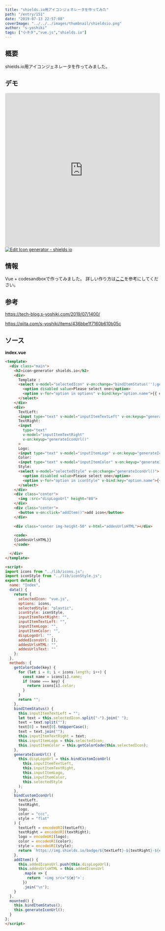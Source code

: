 ```yaml
---
title: "shields.io用アイコンジェネレータを作ってみた"
path: "/entry/151"
date: "2019-07-13 22:57:08"
coverImage: "../../../images/thumbnail/shieldsio.png"
author: "s-yoshiki"
tags: ["小ネタ","vue.js","shields.io"]
---
```


## 概要

shields.io用アイコンジェネレータを作ってみました。

## デモ

<iframe src="https://codesandbox.io/embed/icon-generator-shields-io-t8csp?fontsize=14" title="Icon generator -  shields io" allow="geolocation; microphone; camera; midi; vr; accelerometer; gyroscope; payment; ambient-light-sensor; encrypted-media" style="width:100%; height:500px; border:0; border-radius: 4px; overflow:hidden;" sandbox="allow-modals allow-forms allow-popups allow-scripts allow-same-origin"></iframe>

<a href="https://codesandbox.io/s/icon-generator-shields-io-t8csp?fontsize=14">
<img alt="Edit Icon generator -  shields io" src="https://codesandbox.io/static/img/play-codesandbox.svg">
</a>

## 情報

Vue + codesandboxで作ってみました。
詳しい作り方は<a href="https://tech-blog.s-yoshiki.com/2019/07/1400/">ここ</a>を参考にしてください。

## 参考

<a href="https://tech-blog.s-yoshiki.com/2019/07/1400/">https://tech-blog.s-yoshiki.com/2019/07/1400/</a>

<a href="https://qiita.com/s-yoshiki/items/436bbe1f7160b610b05c">https://qiita.com/s-yoshiki/items/436bbe1f7160b610b05c</a>

## ソース

**index.vue**

```html
<template>
  <div class="main">
    <h2>icon-generator shields.io</h2>
    <div>
      Template :
      <select v-model="selectedIcon" v-on:change="bindItemStatus('');generateIconUrl()">
        <option disabled value>Please select one</option>
        <option v-for="option in options" v-bind:key="option.name">{{ option.name }}</option>
      </select>
    </div>
    <div>
      TextLeft:
      <input type="text" v-model="inputItemTextLeft" v-on:keyup="generateIconUrl()">
      TextRight:
      <input
        type="text"
        v-model="inputItemTextRight"
        v-on:keyup="generateIconUrl()"
      >
      Logo:
      <input type="text" v-model="inputItemLogo" v-on:keyup="generateIconUrl()">
      Color:
      <input type="text" v-model="inputItemColor" v-on:keyup="generateIconUrl()">
      Style:
      <select v-model="selectedStyle" v-on:change="generateIconUrl()">
        <option disabled value>Please select one</option>
        <option v-for="option in iconStyle" v-bind:key="option.name">{{ option.value }}</option>
      </select>
    </div>
    <div class="center">
      <img :src="dispLogoUrl" height="80">
    </div>
    <div class="center">
      <button v-on:click="addItem()">add icon</button>
    </div>
    
    <div class="center img-height-50" v-html="addesUrlsHTML"></div>
    
    <code>
    {{addesUrlsHTML}}
    </code>

  </div>
</template>

<script>
import icons from "../lib/icons.js";
import iconStyle from "../lib/iconStyle.js";
export default {
  name: "Index",
  data() {
    return {
      selectedIcon: "vue.js",
      options: icons,
      selectedStyle: "plastic",
      iconStyle: iconStyle,
      inputItemTextRight: "",
      inputItemTextLeft: "",
      inputItemLogo: "",
      inputItemColor: "",
      dispLogoUrl: "",
      addedIconsUrl: [],
      addesUrlsHTML: "",
      addesUrlsText: ""
    };
  },
  methods: {
    getColorCode(key) {
      for (let i = 0; i < icons.length; i++) {
        const name = icons[i].name;
        if (name === key) {
          return icons[i].color;
        }
      }
      return "";
    },
    bindItemStatus() {
      this.inputItemTextLeft = "";
      let text = this.selectedIcon.split("-").join(" ");
      text = text.split("");
      text[0] = text[0].toUpperCase();
      text = text.join("");
      this.inputItemTextRight = text;
      this.inputItemLogo = this.selectedIcon;
      this.inputItemColor = this.getColorCode(this.selectedIcon);
    },
    generateIconUrl() {
      this.dispLogoUrl = this.bindCustomIconUrl(
        this.inputItemTextLeft,
        this.inputItemTextRight,
        this.inputItemLogo,
        this.inputItemColor,
        this.selectedStyle
      );
    },
    bindCustomIconUrl(
      textLeft,
      textRight,
      logo,
      color = "ccc",
      style = "flat"
    ) {
      textLeft = encodeURI(textLeft);
      textRight = encodeURI(textRight);
      logo = encodeURI(logo);
      color = encodeURI(color);
      style = encodeURI(style);
      return `https://img.shields.io/badge/${textLeft}-${textRight}-${color}.svg?logo=${logo}&style=${style}`;
    },
    addItem() {
      this.addedIconsUrl.push(this.dispLogoUrl);
      this.addesUrlsHTML = this.addedIconsUrl
        .map(e => {
          return `<img src="${e}">`;
        })
        .join("\n");
    }
  },
  mounted() {
    this.bindItemStatus();
    this.generateIconUrl();
  }
};
</script>

```
